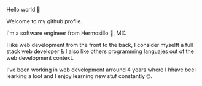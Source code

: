 Hello world 👋

Welcome to my github profile.

I'm a software engineer from Hermosillo 🌵, MX.

I like web development from the front to the back, I consider myselft a full stack web developer & I also like others programming languajes out of the web development context.

I've been working in web development arround 4 years where I hhave beel learking a loot and I enjoy learning new stuf constantly 🤓.
